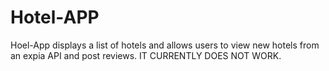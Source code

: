 # Hotel-APP
Hoel-App displays a list of hotels and allows users to view new hotels from an expia API and post reviews.
IT CURRENTLY DOES NOT WORK.
